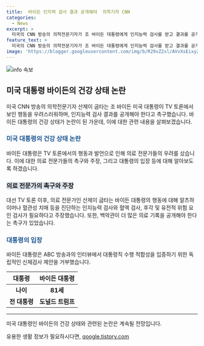 ```yaml
---
title:  바이든 인지력 검사 결과 공개해야  의학기자 CNN
categories:
  - News
excerpt: >
  미국의 CNN 방송의 의학전문기자가 조 바이든 대통령에게 인지능력 검사를 받고 결과를 공개할 것을 촉구했다. 바이든 대통령은 TV 토론에서의 발언이나 맥락을 이탈하는 행동으로부터 우려를 샀고, 의사들은 인지능력 및 운동 장애 검사를 요청했다. 이에 대해 바이든 대통령은 검사를 거부하고 있는 상황이지만, 굽타 기자는 대통령이나 후보자가 의료 기록을 공개할 필요는 없지만 투명하게 검사를 하는 것이 필요하다고 주장했다. ABC 방송과의 인터뷰에서 바이든 대통령은 해당 제안을 거부했다.
feature_text: >
  미국의 CNN 방송의 의학전문기자가 조 바이든 대통령에게 인지능력 검사를 받고 결과를 공개할 것을 촉구했다. 바이든 대통령은 TV 토론에서의 발언이나 맥락을 이탈하는 행동으로부터 우려를 샀고, 의사들은 인지능력 및 운동 장애 검사를 요청했다. 이에 대해 바이든 대통령은 검사를 거부하고 있는 상황이지만, 굽타 기자는 대통령이나 후보자가 의료 기록을 공개할 필요는 없지만 투명하게 검사를 하는 것이 필요하다고 주장했다. ABC 방송과의 인터뷰에서 바이든 대통령은 해당 제안을 거부했다.
image: 'https://blogger.googleusercontent.com/img/b/R29vZ2xl/AVvXsEixyZcFfHzMRdzZMjFBmAUKJYCLCGyLL1o632UiGVXcaFdKo_bkvkuCioo0uUKlGfBVcT3P84aROyZIXSBEx3Aw5nCQ3pTgDom1WDC4m8eifvWiAmWEEVb4x6G_l8C0QH225ldMjyaFvpxGEBGNO37VmDTDMHGhJPq73UglMfDca1-0aw/s1600/blogspot.png'
---
```


<p><img src="https://blogger.googleusercontent.com/img/b/R29vZ2xl/AVvXsEixyZcFfHzMRdzZMjFBmAUKJYCLCGyLL1o632UiGVXcaFdKo_bkvkuCioo0uUKlGfBVcT3P84aROyZIXSBEx3Aw5nCQ3pTgDom1WDC4m8eifvWiAmWEEVb4x6G_l8C0QH225ldMjyaFvpxGEBGNO37VmDTDMHGhJPq73UglMfDca1-0aw/s1600/blogspot.png" alt="info 속보" /></p>

<h2 data-ke-size="size26">미국 대통령 바이든의 건강 상태 논란</h2>

<p data-ke-size="size16">미국 CNN 방송의 의학전문기자 산제이 굽타는 조 바이든 미국 대통령이 TV 토론에서 보인 행동을 우려스러워하며, 인지능력 검사 결과를 공개해야 한다고 촉구했습니다. 바이든 대통령의 건강 상태가 논란이 된 가운데, 이에 대한 관련 내용을 살펴보겠습니다.</p>

<h3><b><span style="color: #1a5490;">미국 대통령의 건강 상태 논란</span></b></h3>

<p data-ke-size="size16">바이든 대통령은 TV 토론에서의 행동과 발언으로 인해 의료 전문가들의 우려를 샀습니다. 이에 대한 의료 전문가들의 촉구와 주장, 그리고 대통령의 입장 등에 대해 알아보도록 하겠습니다.</p>

<h3><b><span style="background-color: #21538527;">의료 전문가의 촉구와 주장</span></b></h3>

<p data-ke-size="size16">대선 TV 토론 이후, 의료 전문가인 산제이 굽타는 바이든 대통령의 행동에 대해 알츠하이머나 혈관성 치매 등을 진단하는 인지능력 검사와 혈액 검사, 후각 및 유전적 위험 요인 검사가 필요하다고 주장했습니다. 또한, 백악관이 더 많은 의료 기록을 공개해야 한다는 촉구가 있었습니다.</p>

<h3><b><span style="color: #1a5490;">대통령의 입장</span></b></h3>

<p data-ke-size="size16">바이든 대통령은 ABC 방송과의 인터뷰에서 대통령직 수행 적합성을 입증하기 위한 독립적인 신체검사 제안을 거부했습니다.</p>

<table>
    <thead>
        <tr>
            <th>대통령</th>
            <th>바이든 대통령</th>
        </tr>
    </thead>
    <tbody>
        <tr>
            <td style="text-align: center; height: 17px;"><b>나이</b></td>
            <td style="text-align: center; height: 17px;"><b>81세</b></td>
        </tr>
        <tr>
            <td style="text-align: center; height: 17px;"><b>전 대통령</b></td>
            <td style="text-align: center; height: 17px;"><b>도널드 트럼프</b></td>
        </tr>
    </tbody>
</table>

<hr>

<p data-ke-size="size16">미국 대통령인 바이든의 건강 상태와 관련된 논란은 계속될 전망입니다.</p>
유용한 생활 정보가 필요하시다면, <a href="https://qoogle.tistory.com" rel="dofollow">qoogle.tistory.com</a>


